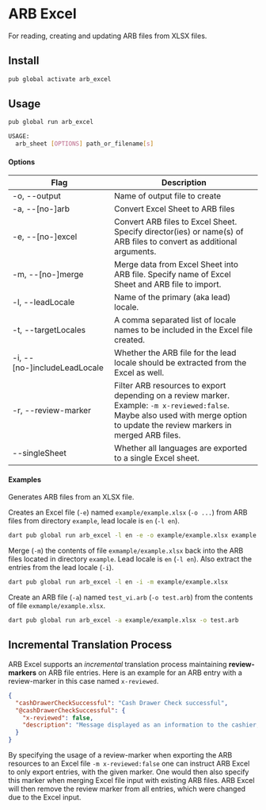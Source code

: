 # ARB Excel

For reading, creating and updating ARB files from XLSX files.

## Install

```bash
pub global activate arb_excel
```

## Usage

```bash
pub global run arb_excel

USAGE:
  arb_sheet [OPTIONS] path_or_filename[s]
```
#### Options

| Flag                         | Description                                                                                                                                                                      |
|------------------------------|----------------------------------------------------------------------------------------------------------------------------------------------------------------------------------|
| -o, --output                 | Name of output file to create                                                                                                                                                    |
| -a, --[no-]arb               | Convert Excel Sheet to ARB files                                                                                                                                                 |
| -e, --[no-]excel             | Convert ARB files to Excel Sheet. Specify director(ies) or name(s) of ARB files to convert as additional arguments.                                                              |
| -m, --[no-]merge             | Merge data from Excel Sheet into ARB file. Specify name of Excel Sheet and ARB file to import.                                                                                   |
| -l, --leadLocale             | Name of the primary (aka lead) locale.                                                                                                                                           |
| -t, --targetLocales          | A comma separated list of locale names to be included in the Excel file created.                                                                                                 |
| -i, --[no-]includeLeadLocale | Whether the ARB file for the lead locale should be extracted from the Excel as well.                                                                                             |
| -r, --review-marker          | Filter ARB resources to export depending on a review marker. Example: `-m x-reviewed:false`. Maybe also used with merge option to update the review markers in merged ARB files. |
| --singleSheet                | Whether all languages are exported to a single Excel sheet.                                                                                                                      |
#### Examples

Generates ARB files from an XLSX file.

Creates an Excel file (`-e`) named `example/example.xlsx` (`-o ...`) from ARB files from directory `example`,
lead locale is `en` (`-l en`).

```bash
dart pub global run arb_excel -l en -e -o example/example.xlsx example
```

Merge (`-m`) the contents of file `exmample/example.xlsx` back into the ARB files located in directory `example`.
Lead locale is `en` (`-l en`). Also extract the entries from the lead locale (`-i`).

```bash
dart pub global run arb_excel -l en -i -m example/example.xlsx
```

Create an ARB file (`-a`) named `test_vi.arb` (`-o test.arb`) from the contents of file `exmample/example.xlsx`.

```bash
dart pub global run arb_excel -a example/example.xlsx -o test.arb
```
## Incremental Translation Process
ARB Excel supports an *incremental* translation process maintaining **review-markers** on ARB file
entries. Here is an example for an ARB entry with a review-marker in this case named `x-reviewed`.

```json
{
  "cashDrawerCheckSuccessful": "Cash Drawer Check successful",
  "@cashDrawerCheckSuccessful": {
    "x-reviewed": false,
    "description": "Message displayed as an information to the cashier, after a cash drawer check had been performed."
  }
}
```
By specifying the usage of a review-marker when exporting the ARB resources to an Excel file `-m x-reviewed:false` one can instruct ARB Excel to only export entries, with the given marker. One would then also specify this marker when merging Excel file input with existing ARB files. ARB Excel will then remove the review marker from all entries, which were changed due to the Excel input.
